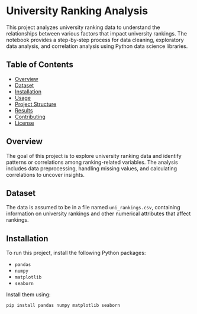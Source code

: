 # University Ranking Analysis

This project analyzes university ranking data to understand the relationships between various factors that impact university rankings. The notebook provides a step-by-step process for data cleaning, exploratory data analysis, and correlation analysis using Python data science libraries.

## Table of Contents

- [Overview](#overview)
- [Dataset](#dataset)
- [Installation](#installation)
- [Usage](#usage)
- [Project Structure](#project-structure)
- [Results](#results)
- [Contributing](#contributing)
- [License](#license)

## Overview

The goal of this project is to explore university ranking data and identify patterns or correlations among ranking-related variables. The analysis includes data preprocessing, handling missing values, and calculating correlations to uncover insights.

## Dataset

The data is assumed to be in a file named `uni_rankings.csv`, containing information on university rankings and other numerical attributes that affect rankings.

## Installation

To run this project, install the following Python packages:

- `pandas`
- `numpy`
- `matplotlib`
- `seaborn`

Install them using:
```bash
pip install pandas numpy matplotlib seaborn
